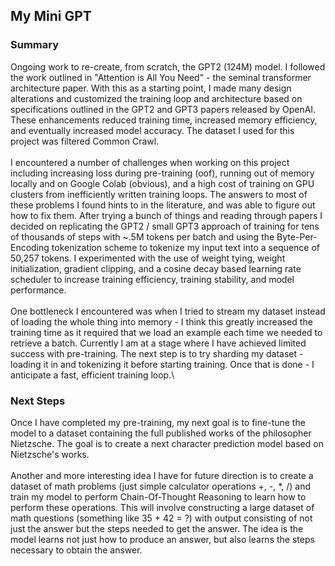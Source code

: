 ## My Mini GPT
### Summary
Ongoing work to re-create, from scratch, the GPT2 (124M) model. I followed the work outlined in "Attention is All You Need" - the seminal transformer architecture paper. With this as a starting point, I made many design alterations and customized the training loop and architecture based on specifications outlined in the GPT2 and GPT3 papers released by OpenAI. These enhancements reduced training time, increased memory efficiency, and eventually increased model accuracy. The dataset I used for this project was filtered Common Crawl.\
\
I encountered a number of challenges when working on this project including increasing loss during pre-training (oof), running out of memory locally and on Google Colab (obvious), and a high cost of training on GPU clusters from inefficiently written training loops. The answers to most of these problems I found hints to in the literature, and was able to figure out how to fix them. After trying a bunch of things and reading through papers I decided on replicating the GPT2 / small GPT3 approach of training for tens of thousands of steps with ~.5M tokens per batch and using the Byte-Per-Encoding tokenization scheme to tokenize my input text into a sequence of 50,257 tokens. I experimented with the use of weight tying, weight initialization, gradient clipping, and a cosine decay based learning rate scheduler to increase training efficiency, training stability, and model performance.\
\
One bottleneck I encountered was when I tried to stream my dataset instead of loading the whole thing into memory - I think this greatly increased the training time as it required that we load an example each time we needed to retrieve a batch. 
Currently I am at a stage where I have achieved limited success with pre-training. The next step is to try sharding my dataset - loading it in and tokenizing it before starting training. Once that is done - I anticipate a fast, efficient training loop.\

### Next Steps
Once I have completed my pre-training, my next goal is to fine-tune the model to a dataset containing the full published works of the philosopher Nietzsche. The goal is to create a next character prediction model based on Nietzsche's works.\
\
Another and more interesting idea I have for future direction is to create a dataset of math problems (just simple calculator operations +, -, *, /) and train my model to perform Chain-Of-Thought Reasoning to learn how to perform these operations. This will involve constructing a large dataset of math questions (something like 35 + 42 = ?) with output consisting of not just the answer but the steps needed to get the answer. The idea is the model learns not just how to produce an answer, but also learns the steps necessary to obtain the answer. 
